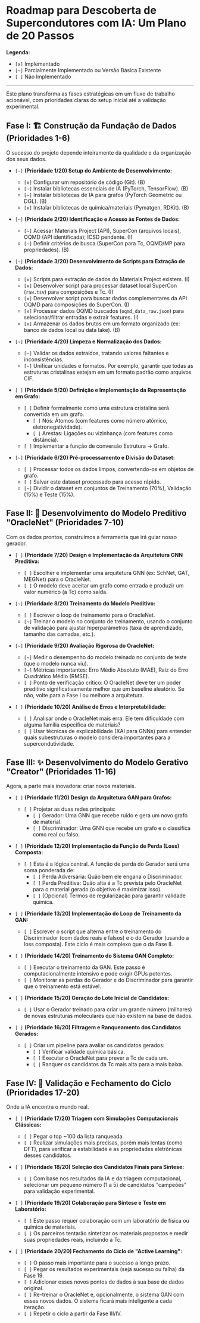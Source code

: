# Roadmap para Descoberta de Supercondutores com IA: Um Plano de 20 Passos

**Legenda:**
- `[x]` Implementado
- `[~]` Parcialmente Implementado ou Versão Básica Existente
- `[ ]` Não Implementado

---

Este plano transforma as fases estratégicas em um fluxo de trabalho acionável, com prioridades claras do setup inicial até a validação experimental.

## Fase I: 🏗️ Construção da Fundação de Dados (Prioridades 1-6)

O sucesso do projeto depende inteiramente da qualidade e da organização dos seus dados.

- `[~]` **(Prioridade 1/20) Setup do Ambiente de Desenvolvimento:**
    - `[x]` Configurar um repositório de código (Git). (B)
    - `[~]` Instalar bibliotecas essenciais de IA (PyTorch, TensorFlow). (B)
    - `[~]` Instalar bibliotecas de IA para grafos (PyTorch Geometric ou DGL). (B)
    - `[x]` Instalar bibliotecas de química/materiais (Pymatgen, RDKit). (B)

- `[~]` **(Prioridade 2/20) Identificação e Acesso às Fontes de Dados:**
    - `[~]` Acessar Materials Project (API), SuperCon (arquivos locais), OQMD (API identificada); ICSD pendente. (I)
    - `[~]` Definir critérios de busca (SuperCon para Tc, OQMD/MP para propriedades). (B)

- `[~]` **(Prioridade 3/20) Desenvolvimento de Scripts para Extração de Dados:**
    - `[x]` Scripts para extração de dados do Materials Project existem. (I)
    - `[x]` Desenvolver script para processar dataset local SuperCon (`raw.tsv`) para composições e Tc. (I)
    - `[x]` Desenvolver script para buscar dados complementares da API OQMD para composições do SuperCon. (I)
    - `[x]` Processar dados OQMD buscados (`oqmd_data_raw.json`) para selecionar/filtrar entradas e extrair features. (I)
    - `[x]` Armazenar os dados brutos em um formato organizado (ex: banco de dados local ou data lake). (B)

- `[~]` **(Prioridade 4/20) Limpeza e Normalização dos Dados:**
    - `[~]` Validar os dados extraídos, tratando valores faltantes e inconsistências.
    - `[~]` Unificar unidades e formatos. Por exemplo, garantir que todas as estruturas cristalinas estejam em um formato padrão como arquivos CIF.

- `[ ]` **(Prioridade 5/20) Definição e Implementação da Representação em Grafo:**
    - `[ ]` Definir formalmente como uma estrutura cristalina será convertida em um grafo.
        - `[ ]` Nós: Átomos (com features como número atômico, eletronegatividade).
        - `[ ]` Arestas: Ligações ou vizinhança (com features como distância).
    - `[ ]` Implementar a função de conversão Estrutura -> Grafo.

- `[~]` **(Prioridade 6/20) Pré-processamento e Divisão do Dataset:**
    - `[ ]` Processar todos os dados limpos, convertendo-os em objetos de grafo.
    - `[ ]` Salvar este dataset processado para acesso rápido.
    - `[~]` Dividir o dataset em conjuntos de Treinamento (70%), Validação (15%) e Teste (15%).

## Fase II: 🤖 Desenvolvimento do Modelo Preditivo "OracleNet" (Prioridades 7-10)

Com os dados prontos, construímos a ferramenta que irá guiar nosso gerador.

- `[ ]` **(Prioridade 7/20) Design e Implementação da Arquitetura GNN Preditiva:**
    - `[ ]` Escolher e implementar uma arquitetura GNN (ex: SchNet, GAT, MEGNet) para o OracleNet.
    - `[ ]` O modelo deve aceitar um grafo como entrada e produzir um valor numérico (a Tc) como saída.

- `[~]` **(Prioridade 8/20) Treinamento do Modelo Preditivo:**
    - `[ ]` Escrever o loop de treinamento para o OracleNet.
    - `[~]` Treinar o modelo no conjunto de treinamento, usando o conjunto de validação para ajustar hiperparâmetros (taxa de aprendizado, tamanho das camadas, etc.).

- `[~]` **(Prioridade 9/20) Avaliação Rigorosa do OracleNet:**
    - `[~]` Medir o desempenho do modelo treinado no conjunto de teste (que o modelo nunca viu).
    - `[~]` Métricas importantes: Erro Médio Absoluto (MAE), Raiz do Erro Quadrático Médio (RMSE).
    - `[ ]` Ponto de verificação crítico: O OracleNet deve ter um poder preditivo significativamente melhor que um baseline aleatório. Se não, volte para a Fase I ou melhore a arquitetura.

- `[ ]` **(Prioridade 10/20) Análise de Erros e Interpretabilidade:**
    - `[ ]` Analisar onde o OracleNet mais erra. Ele tem dificuldade com alguma família específica de materiais?
    - `[ ]` Usar técnicas de explicabilidade (XAI para GNNs) para entender quais subestruturas o modelo considera importantes para a supercondutividade.

## Fase III: ✨ Desenvolvimento do Modelo Gerativo "Creator" (Prioridades 11-16)

Agora, a parte mais inovadora: criar novos materiais.

- `[ ]` **(Prioridade 11/20) Design da Arquitetura GAN para Grafos:**
    - `[ ]` Projetar as duas redes principais:
        - `[ ]` Gerador: Uma GNN que recebe ruído e gera um novo grafo de material.
        - `[ ]` Discriminador: Uma GNN que recebe um grafo e o classifica como real ou falso.

- `[ ]` **(Prioridade 12/20) Implementação da Função de Perda (Loss) Composta:**
    - `[ ]` Esta é a lógica central. A função de perda do Gerador será uma soma ponderada de:
        - `[ ]` Perda Adversária: Quão bem ele engana o Discriminador.
        - `[ ]` Perda Preditiva: Quão alta é a Tc prevista pelo OracleNet para o material gerado (o objetivo é maximizar isso).
        - `[ ]` (Opcional) Termos de regularização para garantir validade química.

- `[ ]` **(Prioridade 13/20) Implementação do Loop de Treinamento da GAN:**
    - `[ ]` Escrever o script que alterna entre o treinamento do Discriminador (com dados reais e falsos) e o do Gerador (usando a loss composta). Este ciclo é mais complexo que o da Fase II.

- `[ ]` **(Prioridade 14/20) Treinamento do Sistema GAN Completo:**
    - `[ ]` Executar o treinamento da GAN. Este passo é computacionalmente intensivo e pode exigir GPUs potentes.
    - `[ ]` Monitorar as perdas do Gerador e do Discriminador para garantir que o treinamento está estável.

- `[ ]` **(Prioridade 15/20) Geração do Lote Inicial de Candidatos:**
    - `[ ]` Usar o Gerador treinado para criar um grande número (milhares) de novas estruturas moleculares que não existem na base de dados.

- `[ ]` **(Prioridade 16/20) Filtragem e Ranqueamento dos Candidatos Gerados:**
    - `[ ]` Criar um pipeline para avaliar os candidatos gerados:
        - `[ ]` Verificar validade química básica.
        - `[ ]` Executar o OracleNet para prever a Tc de cada um.
        - `[ ]` Ranquer os candidatos da Tc mais alta para a mais baixa.

## Fase IV: 🧪 Validação e Fechamento do Ciclo (Prioridades 17-20)

Onde a IA encontra o mundo real.

- `[ ]` **(Prioridade 17/20) Triagem com Simulações Computacionais Clássicas:**
    - `[ ]` Pegar o top ~100 da lista ranqueada.
    - `[ ]` Realizar simulações mais precisas, porém mais lentas (como DFT), para verificar a estabilidade e as propriedades eletrônicas desses candidatos.

- `[ ]` **(Prioridade 18/20) Seleção dos Candidatos Finais para Síntese:**
    - `[ ]` Com base nos resultados da IA e da triagem computacional, selecionar um pequeno número (1 a 5) de candidatos "campeões" para validação experimental.

- `[ ]` **(Prioridade 19/20) Colaboração para Síntese e Teste em Laboratório:**
    - `[ ]` Este passo requer colaboração com um laboratório de física ou química de materiais.
    - `[ ]` Os parceiros tentarão sintetizar os materiais propostos e medir suas propriedades reais, incluindo a Tc.

- `[ ]` **(Prioridade 20/20) Fechamento do Ciclo de "Active Learning":**
    - `[ ]` O passo mais importante para o sucesso a longo prazo.
    - `[ ]` Pegar os resultados experimentais (seja sucesso ou falha) da Fase 19.
    - `[ ]` Adicionar esses novos pontos de dados à sua base de dados original.
    - `[ ]` Re-treinar o OracleNet e, opcionalmente, o sistema GAN com esses novos dados. O sistema ficará mais inteligente a cada iteração.
    - `[ ]` Repetir o ciclo a partir da Fase III/IV.
